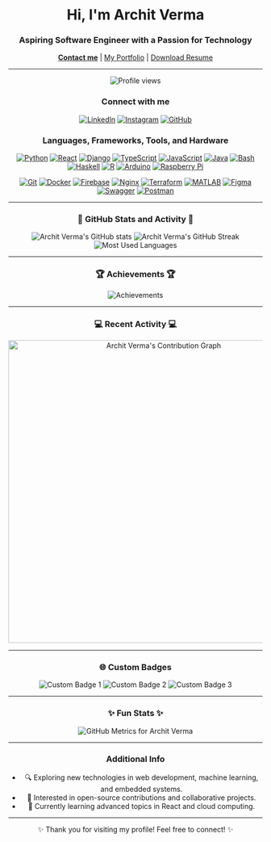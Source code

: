 <h1 align="center">Hi, I'm Archit Verma</h1>
<h3 align="center">Aspiring Software Engineer with a Passion for Technology</h3>

<p align="center">
    <a href="mailto:archit.sfu@gmail.com"><strong>Contact me</strong></a> |
    <a href="http://archit-v.web.app" target="_blank">My Portfolio</a> |
    <a href="/Archit_Verma_Resume(6).pdf" download="Archit_Verma_Resume(6).pdf">Download Resume</a>
</p>

---

<p align="center">
    <img src="https://komarev.com/ghpvc/?username=Architv27&label=Profile%20views&color=0e75b6&style=flat" alt="Profile views" />
</p>

<h3 align="center">Connect with me</h3>
<p align="center">
    <a href="https://www.linkedin.com/in/archit-verma-b924a8209/" target="_blank"><img src="https://img.shields.io/badge/LinkedIn-%230077B5.svg?style=for-the-badge&logo=linkedin&logoColor=white" alt="LinkedIn" /></a>
    <a href="https://www.instagram.com/this.is.archi/" target="_blank"><img src="https://img.shields.io/badge/Instagram-%23E4405F.svg?style=for-the-badge&logo=instagram&logoColor=white" alt="Instagram" /></a>
    <a href="https://github.com/Architv27" target="_blank"><img src="https://img.shields.io/badge/GitHub-%2312100E.svg?style=for-the-badge&logo=github&logoColor=white" alt="GitHub" /></a>
</p>

<h3 align="center">Languages, Frameworks, Tools, and Hardware</h3>
<p align="center">
    <!-- Programming Languages -->
    <a href="https://www.python.org/" target="_blank"><img src="https://img.shields.io/badge/-Python-3776AB?logo=python&logoColor=white&style=for-the-badge" alt="Python"/></a>
    <a href="https://reactjs.org/" target="_blank"><img src="https://img.shields.io/badge/-React-61DAFB?logo=react&logoColor=white&style=for-the-badge" alt="React"/></a>
    <a href="https://www.djangoproject.com/" target="_blank"><img src="https://img.shields.io/badge/-Django-092E20?logo=django&logoColor=white&style=for-the-badge" alt="Django"/></a>
    <a href="https://www.typescriptlang.org/" target="_blank"><img src="https://img.shields.io/badge/-TypeScript-3178C6?logo=typescript&logoColor=white&style=for-the-badge" alt="TypeScript"/></a>
    <a href="https://developer.mozilla.org/en-US/docs/Web/JavaScript" target="_blank"><img src="https://img.shields.io/badge/-JavaScript-F7DF1E?logo=javascript&logoColor=black&style=for-the-badge" alt="JavaScript"/></a>
    <a href="https://www.java.com" target="_blank"><img src="https://img.shields.io/badge/-Java-007396?logo=java&logoColor=white&style=for-the-badge" alt="Java"/></a>
    <a href="https://www.gnu.org/software/bash/" target="_blank"><img src="https://img.shields.io/badge/-Bash-4EAA25?logo=gnu-bash&logoColor=white&style=for-the-badge" alt="Bash"/></a>
    <a href="https://www.haskell.org/" target="_blank"><img src="https://img.shields.io/badge/-Haskell-5D4F85?logo=haskell&logoColor=white&style=for-the-badge" alt="Haskell"/></a>
    <a href="https://www.r-project.org/" target="_blank"><img src="https://img.shields.io/badge/-R-276DC3?logo=r&logoColor=white&style=for-the-badge" alt="R"/></a>
    <a href="https://www.arduino.cc/" target="_blank"><img src="https://img.shields.io/badge/-Arduino-00979D?logo=arduino&logoColor=white&style=for-the-badge" alt="Arduino"/></a>
    <a href="https://www.raspberrypi.org/" target="_blank"><img src="https://img.shields.io/badge/-Raspberry Pi-A22846?logo=raspberry-pi&logoColor=white&style=for-the-badge" alt="Raspberry Pi"/></a>
</p>
<p align="center">
    <!-- Frameworks & Tools -->
    <a href="https://git-scm.com/" target="_blank"><img src="https://img.shields.io/badge/-Git-F05032?logo=git&logoColor=white&style=for-the-badge" alt="Git"/></a>
    <a href="https://www.docker.com/" target="_blank"><img src="https://img.shields.io/badge/-Docker-2496ED?logo=docker&logoColor=white&style=for-the-badge" alt="Docker"/></a>
    <a href="https://firebase.google.com/" target="_blank"><img src="https://img.shields.io/badge/-Firebase-FFCA28?logo=firebase&logoColor=white&style=for-the-badge" alt="Firebase"/></a>
    <a href="https://www.nginx.com/" target="_blank"><img src="https://img.shields.io/badge/-Nginx-009639?logo=nginx&logoColor=white&style=for-the-badge" alt="Nginx"/></a>
    <a href="https://www.terraform.io/" target="_blank"><img src="https://img.shields.io/badge/-Terraform-7B42BC?logo=terraform&logoColor=white&style=for-the-badge" alt="Terraform"/></a>
    <a href="https://www.mathworks.com/products/matlab.html" target="_blank"><img src="https://img.shields.io/badge/-MATLAB-0076A8?logo=mathworks&logoColor=white&style=for-the-badge" alt="MATLAB"/></a>
    <a href="https://www.figma.com/" target="_blank"><img src="https://img.shields.io/badge/-Figma-F24E1E?logo=figma&logoColor=white&style=for-the-badge" alt="Figma"/></a>
    <a href="https://swagger.io/" target="_blank"><img src="https://img.shields.io/badge/-Swagger-85EA2D?logo=swagger&logoColor=black&style=for-the-badge" alt="Swagger"/></a>
    <a href="https://www.postman.com/" target="_blank"><img src="https://img.shields.io/badge/-Postman-FF6C37?logo=postman&logoColor=white&style=for-the-badge" alt="Postman"/></a>
</p>

---

<h3 align="center">🌟 GitHub Stats and Activity 🌟</h3>
<div align="center">
    <img src="https://github-readme-stats.vercel.app/api?username=Architv27&show_icons=true&theme=dark&hide_border=true" alt="Archit Verma's GitHub stats" />
    <img src="https://github-readme-streak-stats.herokuapp.com/?user=Architv27&theme=dark&hide_border=true" alt="Archit Verma's GitHub Streak" />
    <img src="https://github-readme-stats.vercel.app/api/top-langs/?username=Architv27&layout=compact&theme=dark&hide_border=true" alt="Most Used Languages" />
</div>

---

<h3 align="center">🏆 Achievements 🏆</h3>
<p align="center">
    <img src="https://github-profile-trophy.vercel.app/?username=Architv27&theme=onedark&column=7&no-frame=true" alt="Achievements" />
</p>

---

<h3 align="center">💻 Recent Activity 💻</h3>
<p align="center">
    <a href="https://github.com/Architv27?tab=repositories" target="_blank">
        <img src="https://github-readme-activity-graph.cyclic.app/graph?username=Architv27&theme=github" alt="Archit Verma's Contribution Graph" width="600"/>
    </a>
</p>

---

<h3 align="center">🌐 Custom Badges</h3>
<p align="center">
    <img src="https://img.shields.io/badge/Badge%201-Active-blue?style=for-the-badge" alt="Custom Badge 1" />
    <img src="https://img.shields.io/badge/Badge%202-Contributor-brightgreen?style=for-the-badge" alt="Custom Badge 2" />
    <img src="https://img.shields.io/badge/Badge%203-Open%20Source-orange?style=for-the-badge" alt="Custom Badge 3" />
</p>

---

<h3 align="center">✨ Fun Stats ✨</h3>
<p align="center">
    <img src="https://metrics.lecoq.io/Architv27?template=classic&base.hireable=true&base.activity=0&config.timezone=America%2FVancouver" alt="GitHub Metrics for Archit Verma" />
</p>

---

<h3 align="center">Additional Info</h3>
<ul align="center">
    <li>🔍 Exploring new technologies in web development, machine learning, and embedded systems.</li>
    <li>🚀 Interested in open-source contributions and collaborative projects.</li>
    <li>🌱 Currently learning advanced topics in React and cloud computing.</li>
</ul>

---

<p align="center">✨ Thank you for visiting my profile! Feel free to connect! ✨</p>
